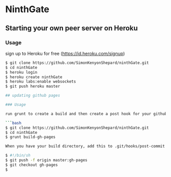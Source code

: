 NinthGate
==========

## Starting your own peer server on Heroku

### Usage


sign up to Heroku for free (https://id.heroku.com/signup)

```bash
$ git clone https://github.com/SimonKenyonShepard/ninthGate.git
$ cd ninthGate
$ heroku login
$ heroku create ninthGate
$ heroku labs:enable websockets
$ git push heroku master

## updating github pages

### Usage

run grunt to create a build and then create a post hook for your github repo to deploy it

```bash
$ git clone https://github.com/SimonKenyonShepard/ninthGate.git
$ cd ninthGate
$ grunt build-gh-pages

When you have your build directory, add this to .git/hooks/post-commit

$ #!/bin/sh
$ git push -f origin master:gh-pages
$ git checkout gh-pages
$ 